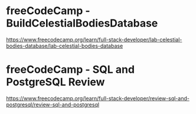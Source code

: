 # freeCodeCamp - BuildCelestialBodiesDatabase

https://www.freecodecamp.org/learn/full-stack-developer/lab-celestial-bodies-database/lab-celestial-bodies-database

# freeCodeCamp - SQL and PostgreSQL Review

https://www.freecodecamp.org/learn/full-stack-developer/review-sql-and-postgresql/review-sql-and-postgresql